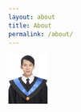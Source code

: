 ```yaml
---
layout: about
title: About
permalink: /about/
---
```

<div class="about-content">
    <div class="title">
        <div class="photo-pane">
            <img id="id_photo" src="/assets/id-small.jpg" style="height:100px;"/>
        </div>
        <div class="intro-pane">
        </div>
    </div>
    <div class="project-list">
        <div class="project"></div>
        <div class="project"></div>
        <div class="project"></div>
    </div>
</div>
